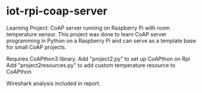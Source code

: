 # iot-rpi-coap-server
Learning Project: CoAP server running on Raspberry Pi with room temperature sensor.
This project was done to learn CoAP server programming in Python on a Raspberry Pi and can serve as a template base for small CoAP projects.

Requires CoAPthon3 library.
Add "project2.py" to set up CoAPthon on Rpi
Add "project2resources.py" to add custom temperature resource to CoAPthon

Wireshark analysis included in report.
